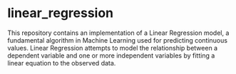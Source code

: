 # linear_regression
This repository contains an implementation of a Linear Regression model, a fundamental algorithm in Machine Learning used for predicting continuous values. Linear Regression attempts to model the relationship between a dependent variable and one or more independent variables by fitting a linear equation to the observed data.

